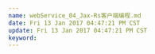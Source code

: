 ```yaml
---
name: webService_04_Jax-Rs客户端编程.md
date: Fri 13 Jan 2017 04:47:21 PM CST
update: Fri 13 Jan 2017 04:47:21 PM CST
keyword: 
---
```


